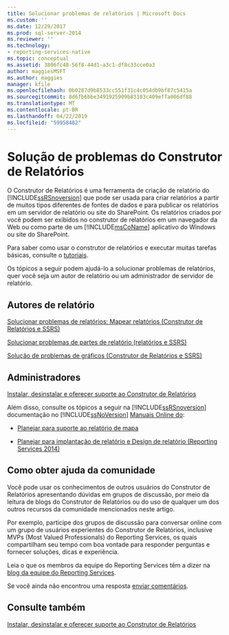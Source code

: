 ```yaml
---
title: Solucionar problemas de relatórios | Microsoft Docs
ms.custom: ''
ms.date: 12/29/2017
ms.prod: sql-server-2014
ms.reviewer: ''
ms.technology:
- reporting-services-native
ms.topic: conceptual
ms.assetid: 3806fc48-56f8-44d1-a3c1-df8c33cce0a3
author: maggiesMSFT
ms.author: maggies
manager: kfile
ms.openlocfilehash: 0b0287d9b8533cc551f31c4c054db9bf87c5415a
ms.sourcegitcommit: 8d6fb6bbe3491925909b83103c409effa006df88
ms.translationtype: MT
ms.contentlocale: pt-BR
ms.lasthandoff: 04/22/2019
ms.locfileid: "59958482"
---
```

# <a name="troubleshoot-report-builder"></a>Solução de problemas do Construtor de Relatórios
  O Construtor de Relatórios é uma ferramenta de criação de relatório do [!INCLUDE[ssRSnoversion](../includes/ssrsnoversion-md.md)] que pode ser usada para criar relatórios a partir de muitos tipos diferentes de fontes de dados e para publicar os relatórios em um servidor de relatório ou site do SharePoint. Os relatórios criados por você podem ser exibidos no construtor de relatórios em um navegador da Web ou como parte de um [!INCLUDE[msCoName](../includes/msconame-md.md)] aplicativo do Windows ou site do SharePoint.  
  
 Para saber como usar o construtor de relatórios e executar muitas tarefas básicas, consulte o [tutoriais](report-builder-tutorials.md).  
  
 Os tópicos a seguir podem ajudá-lo a solucionar problemas de relatórios, quer você seja um autor de relatório ou um administrador de servidor de relatório.  
  
## <a name="report-authors"></a>Autores de relatório  
 [Solucionar problemas de relatórios: Mapear relatórios &#40;Construtor de Relatórios e SSRS&#41;](report-design/troubleshoot-reports-map-reports-report-builder-and-ssrs.md)  
  
 [Solucionar problemas de partes de relatório &#40;relatórios e SSRS&#41;](report-parts-report-builder-and-ssrs.md)  
  
 [Solução de problemas de gráficos &#40;Construtor de Relatórios e SSRS&#41;](report-design/charts-report-builder-and-ssrs.md)  
  
## <a name="administrators"></a>Administradores  
 [Instalar, desinstalar e oferecer suporte ao Construtor de Relatórios](../../2014/reporting-services/install-uninstall-and-report-builder-support.md)  
  
 Além disso, consulte os tópicos a seguir na [!INCLUDE[ssRSnoversion](../includes/ssrsnoversion-md.md)] documentação no [!INCLUDE[ssNoVersion](../includes/ssnoversion-md.md)] [Manuais Online do](https://go.microsoft.com/fwlink/?linkid=121312):  
  
-   [Planejar para suporte ao relatório de mapa](../../2014/reporting-services/plan-for-map-report-support.md)  
  
-   [Planejar para implantação de relatório e Design de relatório &#40;Reporting Services 2014&#41;](plan-for-report-design-and-report-deployment-reporting-services.md)  
  
## <a name="how-do-i-get-community-assistance"></a>Como obter ajuda da comunidade  
 Você pode usar os conhecimentos de outros usuários do Construtor de Relatórios apresentando dúvidas em grupos de discussão, por meio da leitura de blogs do Construtor de Relatórios ou do uso de qualquer um dos outros recursos da comunidade mencionados neste artigo.  
  
 Por exemplo, participe dos grupos de discussão para conversar online com um grupo de usuários experientes do Construtor de Relatórios, inclusive MVPs (Most Valued Professionals) do Reporting Services, os quais compartilham seu tempo com boa vontade para responder perguntas e fornecer soluções, dicas e experiência.  
  
 Leia o que os membros da equipe do Reporting Services têm a dizer na [blog da equipe do Reporting Services](https://go.microsoft.com/fwlink/?LinkId=118788).
  
 Se você ainda não encontrou uma resposta [enviar comentários](https://go.microsoft.com/fwlink/?LinkId=118791).  
  
## <a name="see-also"></a>Consulte também  
 [Instalar, desinstalar e oferecer suporte ao Construtor de Relatórios](../../2014/reporting-services/install-uninstall-and-report-builder-support.md)  
  
  
